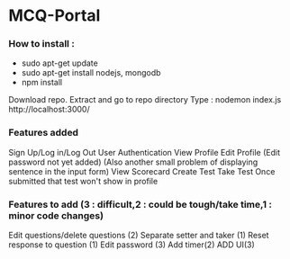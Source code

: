 # MCQ-Portal

### How to install :

- sudo apt-get update
- sudo apt-get install nodejs, mongodb
- npm install

Download repo.
Extract and go to repo directory
Type : nodemon index.js
http://localhost:3000/

### Features added

Sign Up/Log in/Log Out
User Authentication
View Profile
Edit Profile (Edit password not yet added) (Also another small problem of displaying sentence in the input form)
View Scorecard
Create Test
Take Test
Once submitted that test won't show in profile

### Features to add (3 : difficult,2 : could be tough/take time,1 : minor code changes)

Edit questions/delete questions (2)
Separate setter and taker (1)
Reset response to question (1)
Edit password (3)
Add timer(2)
ADD UI(3)
